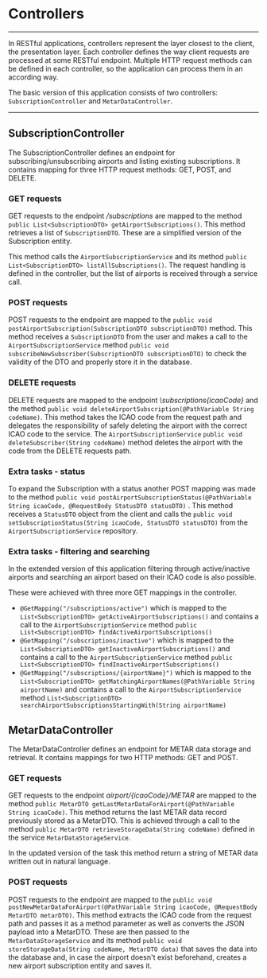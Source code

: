 # Controllers
___

In RESTful applications, controllers represent the layer closest to the client, the presentation layer. Each controller defines the way client requests are processed at some RESTful endpoint. Multiple HTTP request methods can be defined in each controller, so the application can process them in an according way.

The basic version of this application consists of two controllers: `SubscriptionController` and `MetarDataController`.
___

## SubscriptionController

The SubscriptionController defines an endpoint for subscribing/unsubscribing airports and listing existing subscriptions. It contains mapping for three HTTP request methods: GET, POST, and DELETE.

### GET requests

GET requests to the endpoint _/subscriptions_ are mapped to the method `public List<SubscriptionDTO> getAirportSubscriptions()`. This method retrieves a list of `SubscriptionDTO`. These are a simplified version of the Subscription entity.

This method calls the `AirportSubscriptionService` and its method `public List<SubscriptionDTO> listAllSubscriptions()`. The request handling is defined in the controller, but the list of airports is received through a service call.

### POST requests

POST requests to the endpoint are mapped to the `public void postAirportSubscription(SubscriptionDTO subscriptionDTO)` method. This method receives a `SubscriptionDTO` from the user and makes a call to the `AirportSubscriptionService` method `public void subscribeNewSubscriber(SubscriptionDTO subscriptionDTO)` to check the validity of the DTO and properly store it in the database.

### DELETE requests

DELETE requests are mapped to the endpoint _\subscriptions\{icaoCode}_ and the method `public void deleteAirportSubscription(@PathVariable String codeName)`. This method takes the ICAO code from the request path and delegates the responsibility of safely deleting the airport with the correct ICAO code to the service. The `AirportSubscriptionService` `public void deleteSubscriber(String codeName)` method deletes the airport with the code from the DELETE requests path.

### Extra tasks - status
To expand the Subscription with a status another POST mapping was made to the method `public void postAirportSubscriptionStatus(@PathVariable String icaoCode, @RequestBody StatusDTO statusDTO)` . This method receives a `StatusDTO` object from the client and calls the `public void setSubscriptionStatus(String icaoCode, StatusDTO statusDTO)` from the `AirportSubscriptionService` repository.
### Extra tasks - filtering and searching
In the extended version of this application filtering through active/inactive airports and searching an airport based on their ICAO code is also possible.

These were achieved with three more GET mappings in the controller.

- `@GetMapping("/subscriptions/active")` which is mapped to the `List<SubscriptionDTO> getActiveAirportSubscriptions()` and contains a call to the `AirportSubscriptionService` method `public List<SubscriptionDTO> findActiveAirportSubscriptions()`
- `@GetMapping("/subscriptions/inactive")` which is mapped to the `List<SubscriptionDTO> getInactiveAirportSubscriptions()` and contains a call to the `AirportSubscriptionService` method `public List<SubscriptionDTO> findInactiveAirportSubscriptions()`
- `@GetMapping("/subscriptions/{airportName}")` which is mapped to the `List<SubscriptionDTO> getMatchingAirportNames(@PathVariable String airportName)` and contains a call to the `AirportSubscriptionService` method `List<SubscriptionDTO> searchAirportSubscriptionsStartingWith(String airportName)`

## MetarDataController

The MetarDataController defines an endpoint for METAR data storage and retrieval. It contains mappings for two HTTP methods: GET and POST.

### GET requests

GET requests to the endpoint _airport/{icaoCode}/METAR_ are mapped to the method `public MetarDTO getLastMetarDataForAirport(@PathVariable String icaoCode)`. This method returns the last METAR data record previously stored as a MetarDTO. This is achieved through a call to the method `public MetarDTO retrieveStorageData(String codeName)` defined in the service `MetarDataStorageService`.

In the updated version of the task this method return a string of METAR data written out in natural language.

### POST requests

POST requests to the endpoint are mapped to the `public void postNewMetarDataForAirport(@PathVariable String icaoCode, @RequestBody MetarDTO metarDTO)`. This method extracts the ICAO code from the request path and passes it as a method parameter as well as converts the JSON payload into a MetarDTO. These are then passed to the `MetarDataStorageService` and its method `public void storeStorageData(String codeName, MetarDTO data)` that saves the data into the database and, in case the airport doesn't exist beforehand, creates a new airport subscription entity and saves it.